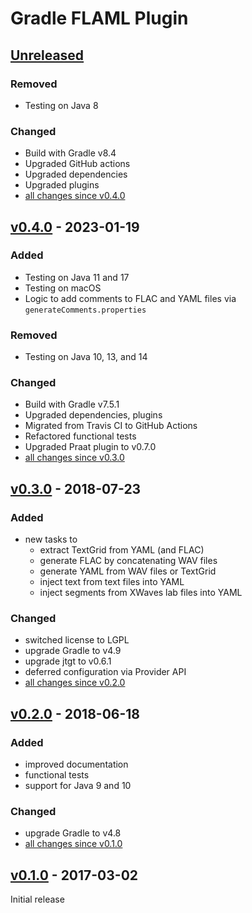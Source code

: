 Gradle FLAML Plugin
===================

[Unreleased]
------------

### Removed

- Testing on Java 8

### Changed

- Build with Gradle v8.4
- Upgraded GitHub actions
- Upgraded dependencies
- Upgraded plugins
- [all changes since v0.4.0]

[v0.4.0] - 2023-01-19
---------------------

### Added

- Testing on Java 11 and 17
- Testing on macOS
- Logic to add comments to FLAC and YAML files via `generateComments.properties`

### Removed

- Testing on Java 10, 13, and 14

### Changed

- Build with Gradle v7.5.1
- Upgraded dependencies, plugins
- Migrated from Travis CI to GitHub Actions
- Refactored functional tests
- Upgraded Praat plugin to v0.7.0
- [all changes since v0.3.0]

[v0.3.0] - 2018-07-23
---------------------

### Added

- new tasks to
  - extract TextGrid from YAML (and FLAC)
  - generate FLAC by concatenating WAV files
  - generate YAML from WAV files or TextGrid
  - inject text from text files into YAML
  - inject segments from XWaves lab files into YAML

### Changed

- switched license to LGPL
- upgrade Gradle to v4.9
- upgrade jtgt to v0.6.1
- deferred configuration via Provider API
- [all changes since v0.2.0]

[v0.2.0] - 2018-06-18
---------------------

### Added

- improved documentation
- functional tests
- support for Java 9 and 10

### Changed

- upgrade Gradle to v4.8
- [all changes since v0.1.0]

[v0.1.0] - 2017-03-02
---------------------

Initial release

[Unreleased]: https://github.com/m2ci-msp/gradle-flaml-plugin/tree/master
[all changes since v0.4.0]: https://github.com/m2ci-msp/gradle-flaml-plugin/compare/v0.4.0...HEAD
[v0.4.0]: https://github.com/m2ci-msp/gradle-flaml-plugin/releases/tag/v0.4.0
[all changes since v0.3.0]: https://github.com/m2ci-msp/gradle-flaml-plugin/compare/v0.3.0...v0.4.0
[v0.3.0]: https://github.com/m2ci-msp/gradle-flaml-plugin/releases/tag/v0.3.0
[all changes since v0.2.0]: https://github.com/m2ci-msp/gradle-flaml-plugin/compare/v0.2.0...v0.3.0
[v0.2.0]: https://github.com/m2ci-msp/gradle-flaml-plugin/releases/tag/v0.2.0
[all changes since v0.1.0]: https://github.com/m2ci-msp/gradle-flaml-plugin/compare/v0.1.0...v0.2.0
[v0.1.0]: https://github.com/m2ci-msp/gradle-flaml-plugin/releases/tag/v0.1.0

